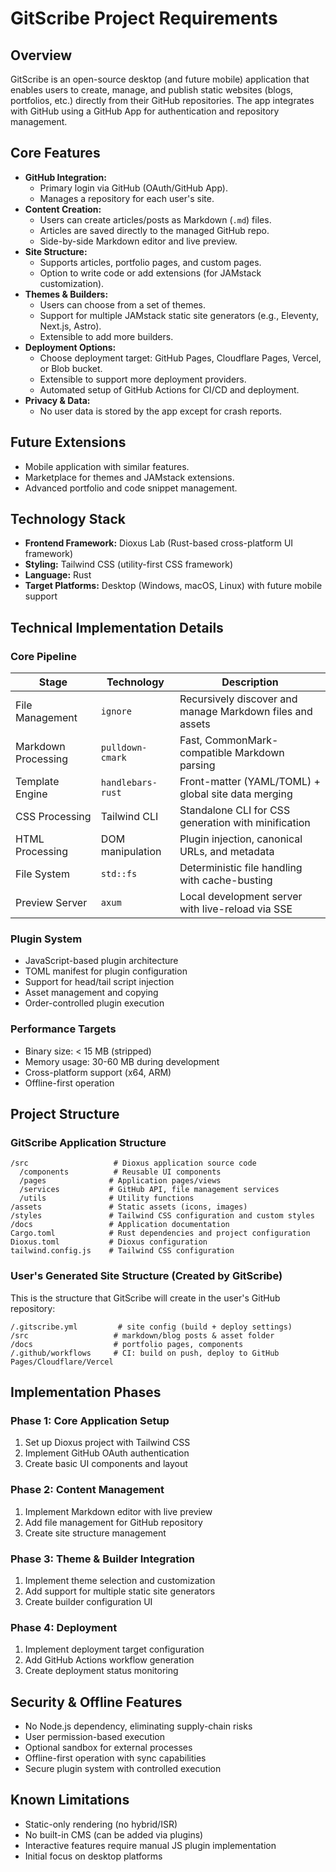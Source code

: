 # GitScribe Project Requirements

## Overview
GitScribe is an open-source desktop (and future mobile) application that enables users to create, manage, and publish static websites (blogs, portfolios, etc.) directly from their GitHub repositories. The app integrates with GitHub using a GitHub App for authentication and repository management.

## Core Features
- **GitHub Integration:**
  - Primary login via GitHub (OAuth/GitHub App).
  - Manages a repository for each user's site.
- **Content Creation:**
  - Users can create articles/posts as Markdown (`.md`) files.
  - Articles are saved directly to the managed GitHub repo.
  - Side-by-side Markdown editor and live preview.
- **Site Structure:**
  - Supports articles, portfolio pages, and custom pages.
  - Option to write code or add extensions (for JAMstack customization).
- **Themes & Builders:**
  - Users can choose from a set of themes.
  - Support for multiple JAMstack static site generators (e.g., Eleventy, Next.js, Astro).
  - Extensible to add more builders.
- **Deployment Options:**
  - Choose deployment target: GitHub Pages, Cloudflare Pages, Vercel, or Blob bucket.
  - Extensible to support more deployment providers.
  - Automated setup of GitHub Actions for CI/CD and deployment.
- **Privacy & Data:**
  - No user data is stored by the app except for crash reports.

## Future Extensions
- Mobile application with similar features.
- Marketplace for themes and JAMstack extensions.
- Advanced portfolio and code snippet management.

## Technology Stack
- **Frontend Framework:** Dioxus Lab (Rust-based cross-platform UI framework)
- **Styling:** Tailwind CSS (utility-first CSS framework)
- **Language:** Rust
- **Target Platforms:** Desktop (Windows, macOS, Linux) with future mobile support

## Technical Implementation Details

### Core Pipeline
| Stage | Technology | Description |
|-------|------------|-------------|
| File Management | `ignore` | Recursively discover and manage Markdown files and assets |
| Markdown Processing | `pulldown-cmark` | Fast, CommonMark-compatible Markdown parsing |
| Template Engine | `handlebars-rust` | Front-matter (YAML/TOML) + global site data merging |
| CSS Processing | Tailwind CLI | Standalone CLI for CSS generation with minification |
| HTML Processing | DOM manipulation | Plugin injection, canonical URLs, and metadata |
| File System | `std::fs` | Deterministic file handling with cache-busting |
| Preview Server | `axum` | Local development server with live-reload via SSE |

### Plugin System
- JavaScript-based plugin architecture
- TOML manifest for plugin configuration
- Support for head/tail script injection
- Asset management and copying
- Order-controlled plugin execution

### Performance Targets
- Binary size: < 15 MB (stripped)
- Memory usage: 30-60 MB during development
- Cross-platform support (x64, ARM)
- Offline-first operation

## Project Structure

### GitScribe Application Structure
```
/src                   # Dioxus application source code
  /components          # Reusable UI components
  /pages              # Application pages/views
  /services           # GitHub API, file management services
  /utils              # Utility functions
/assets               # Static assets (icons, images)
/styles               # Tailwind CSS configuration and custom styles
/docs                 # Application documentation
Cargo.toml            # Rust dependencies and project configuration
Dioxus.toml           # Dioxus configuration
tailwind.config.js    # Tailwind CSS configuration
```

### User's Generated Site Structure (Created by GitScribe)
This is the structure that GitScribe will create in the user's GitHub repository:
```
/.gitscribe.yml         # site config (build + deploy settings)
/src                   # markdown/blog posts & asset folder
/docs                  # portfolio pages, components
/.github/workflows     # CI: build on push, deploy to GitHub Pages/Cloudflare/Vercel
```

## Implementation Phases

### Phase 1: Core Application Setup
1. Set up Dioxus project with Tailwind CSS
2. Implement GitHub OAuth authentication
3. Create basic UI components and layout

### Phase 2: Content Management
1. Implement Markdown editor with live preview
2. Add file management for GitHub repository
3. Create site structure management

### Phase 3: Theme & Builder Integration
1. Implement theme selection and customization
2. Add support for multiple static site generators
3. Create builder configuration UI

### Phase 4: Deployment
1. Implement deployment target configuration
2. Add GitHub Actions workflow generation
3. Create deployment status monitoring

## Security & Offline Features
- No Node.js dependency, eliminating supply-chain risks
- User permission-based execution
- Optional sandbox for external processes
- Offline-first operation with sync capabilities
- Secure plugin system with controlled execution

## Known Limitations
- Static-only rendering (no hybrid/ISR)
- No built-in CMS (can be added via plugins)
- Interactive features require manual JS plugin implementation
- Initial focus on desktop platforms 